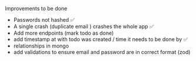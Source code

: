 Improvements to be done

- Passwords not hashed ✅
- A single crash (duplicate email ) crashes the whole app ✅
- Add more endpoints (mark todo as done)
- add timestamp at with todo was created / time it needs to be done by ✅
- relationships in mongo
- add validations to ensure email and password are in correct format (zod)
